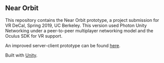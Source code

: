 ## Near Orbit
This repository contains the Near Orbit prototype, a project submission for VR DeCal, Spring 2019, UC Berkeley. This version used Photon Unity Networking under a peer-to-peer multiplayer networking model and the Oculus SDK for VR support. 

An improved server-client prototype can be found [here](https://github.com/kdliu00/neabit-bolt).

Built with [Unity](https://unity.com/).
